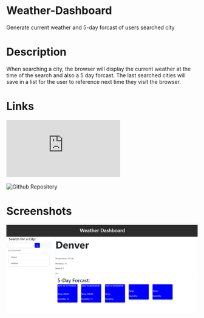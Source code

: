 # Weather-Dashboard
Generate current weather and 5-day forcast of users searched city

# Description
When searching a city, the browser will display the current weather at the time of the search and also a 5 day forcast. The last searched cities will save in a list for the user to reference next time they visit the browser.

# Links
![Weather-Dashboard-URL](https://cc22389.github.io/Weather-Dashboard/index.html)

![Github Repository](https://github.com/cc22389/Weather-Dashboard.git)

# Screenshots

![Weather-Dashboard-Demo](./Assets/Weather-Dashboard-Example.PNG)
